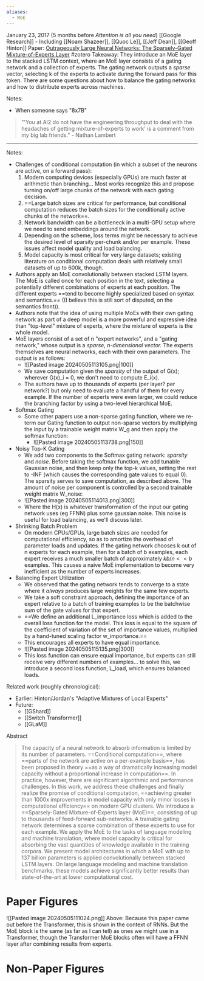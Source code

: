 ```yaml
---
aliases:
  - MoE
---
```

January 23, 2017 (5 months before *Attention is all you need*)
[[Google Research]] - Including [[Noam Shazeer]], [[Quoc Le]], [[Jeff Dean]], [[Geoff Hinton]]
Paper: [Outrageously Large Neural Networks: The Sparsely-Gated Mixture-of-Experts Layer](https://arxiv.org/abs/1701.06538)
#zotero 
Takeaway: They introduce an MoE layer to the stacked LSTM context, where an MoE layer consists of a gating network and a collection of experts. The gating network outputs a *sparse* vector, selecting k of the experts to activate during the forward pass for this token. There are some questions about how to balance the gating networks and how to distribute experts across machines.

Notes:
- When someone says "8x7B"

> "'You at AI2 do not have the engineering throughput to deal with the headaches of getting mixture-of-experts to work' is a comment from my big lab friends." - Nathan Lambert

---

Notes:
- Challenges of conditional computation (in which a subset of the neurons are active, on a forward pass):
	1. Modern computing devices (especially GPUs) are much faster at arithmetic than branching... Most works recognize this and propose turning on/off large chunks of the network with each gating decision.
	2. ==Large batch sizes are critical for performance, but conditional computation reduces the batch sizes for the conditionally active chunks of the network==.
	3. Network bandwidth can be a bottleneck in a multi-GPU setup where we need to send embeddings around the network.
	4. Depending on the scheme, loss terms might be necessary to achieve the desired level of sparsity per-chunk and/or per example. These issues affect model quality and load balancing.
	5. Model capacity is most critical for very large datasets; existing literature on conditional computation deals with relatively small datasets of up to 600k, though.
- Authors apply an MoE convolutionally between stacked LSTM layers. The MoE is called once for each position in the text, selecting a potentially different combinations of experts at each position. The different experts ==tend to become highly specialized based on syntax and semantics.== ((I believe this is still sort of disputed, on the semantics front)).
- Authors note that the idea of using multiple MoEs with their own gating network as part of a deep model is a more powerful and expressive idea than "top-level" mixture of experts, where the mixture of experts is the whole model.
- MoE layers consist of a set of n "expert networks", and a "gating network," whose output is a *sparse, n-dimensional vector.* The experts themselves are neural networks, each with their own parameters. The output is as follows:
	- ![[Pasted image 20240505113105.png|100]]
	- We save computation given the *sparsity* of the output of G(x); wherever G(x)\_i = 0, we don't need to compute E_i(x).
	- The authors have up to thousands of experts (per layer? per network?) but only need to evaluate a handful of them for every example. If the number of experts were even larger, we could reduce the branching factor by using a two-level hierarchical MoE.
- Softmax Gating
	- Some other papers use a non-sparse gating function, where we re-term our Gating function to output non-sparse vectors by multiplying the input by a trainable weight matrix W_g and then apply the softmax function:
		- ![[Pasted image 20240505113738.png|150]]
- Noisy Top-K Gating
	- We add two components to the Softmax gating network: *sparsity* and *noise*. Before taking the softmax function, we add tunable Gaussian noise, and then keep only the top-k values, setting the rest to -INF (which causes the corresponding gate values to equal 0). The sparsity serves to save computation, as described above. The amount of noise per component is controlled by a second trainable weight matrix W_noise:
	- ![[Pasted image 20240505114013.png|300]]
	- Where the H(x) is whatever transformation of the input our gating network uses (eg FFNN) plus some gaussian noise. This noise is useful for load balancing, as we'll discuss later.
- Shrinking Batch Problem
	- On modern CPUs/GPUs, large batch sizes are needed for computational efficiency, so as to amortize the overhead of parameter loads and updates. If the gating network chooses k out of n experts for each example, then for a batch of b examples, each expert receives a much smaller batch of approximately $kb/n << b$ examples. This causes a naive MoE implementation to become very inefficient as the number of experts increases.
- Balancing Expert Utilization
	- We observed that the gating network tends to converge to a state where it *always* produces large weights for the same few experts.
	- We take a soft constraint approach, defining the importance of an expert relative to a batch of training examples to be the batchwise sum of the gate values for that expert.
	- ==We define an additional L_importance loss which is added to the overall loss function for the model. This loss is equal to the square of the coefficient of variation of the set of importance values, multiplied by a hand-tuned scaling factor w_importance.==
	- This encourages all experts to have equal importance.
	- ![[Pasted image 20240505115135.png|300]]
	- This loss function can ensure equal importance, but experts can still receive very different numbers of examples... to solve this, we introduce a second loss function, L_load, which ensures balanced loads.

Related work (roughly chronological):
- Earlier: Hinton/Jordan's "Adaptive Mixtures of Local Experts"
- Future:
	- [[GShard]]
	- [[Switch Transformer]]
	- [[GLaM]]

Abstract
> The capacity of a neural network to absorb information is limited by its number of parameters. ==Conditional computation==, where ==parts of the network are active on a per-example basis==, has been proposed in theory ==as a way of dramatically increasing model capacity without a proportional increase in computation==. In practice, however, there are significant algorithmic and performance challenges. In this work, we address these challenges and finally realize the promise of conditional computation, ==achieving greater than 1000x improvements in model capacity with only minor losses in computational efficiency== on modern GPU clusters. We introduce a ==Sparsely-Gated Mixture-of-Experts layer (MoE)==, consisting of up to thousands of feed-forward sub-networks. A trainable gating network determines a sparse combination of these experts to use for each example. We apply the MoE to the tasks of language modeling and machine translation, where model capacity is critical for absorbing the vast quantities of knowledge available in the training corpora. We present model architectures in which a MoE with up to 137 billion parameters is applied convolutionally between stacked LSTM layers. On large language modeling and machine translation benchmarks, these models achieve significantly better results than state-of-the-art at lower computational cost.


# Paper Figures
![[Pasted image 20240505111024.png]]
Above: Because this paper came out before the Transformer, this is shown in the context of RNNs. But the MoE block is the same (as far as I can tell) as ones we might use in a Transformer, though the Transformer MoE blocks often will have a FFNN layer after combining results from experts.

# Non-Paper Figures